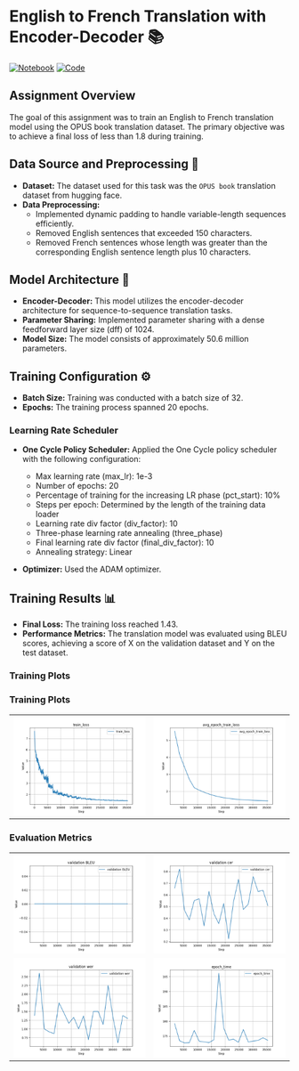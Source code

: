 # English to French Translation with Encoder-Decoder 📚

[![Notebook](https://img.shields.io/badge/Notebook-Open-blue.svg)](link-to-your-notebook)
[![Code](https://img.shields.io/badge/Code-View%20on%20GitHub-green.svg)](link-to-your-code-repository)


## Assignment Overview
The goal of this assignment was to train an English to French translation model using the OPUS book translation dataset. The primary objective was to achieve a final loss of less than 1.8 during training.

## Data Source and Preprocessing 📝
- **Dataset:** The dataset used for this task was the `OPUS book` translation dataset from hugging face.
- **Data Preprocessing:**
  - Implemented dynamic padding to handle variable-length sequences efficiently.
  - Removed English sentences that exceeded 150 characters.
  - Removed French sentences whose length was greater than the corresponding English sentence length plus 10 characters.

## Model Architecture 🧠
- **Encoder-Decoder:** This model utilizes the encoder-decoder architecture for sequence-to-sequence translation tasks.
- **Parameter Sharing:** Implemented parameter sharing with a dense feedforward layer size (dff) of 1024.
- **Model Size:** The model consists of approximately 50.6 million parameters.

## Training Configuration ⚙️
- **Batch Size:** Training was conducted with a batch size of 32.
- **Epochs:** The training process spanned 20 epochs.

### Learning Rate Scheduler
- **One Cycle Policy Scheduler:** Applied the One Cycle policy scheduler with the following configuration:
  - Max learning rate (max_lr): 1e-3
  - Number of epochs: 20
  - Percentage of training for the increasing LR phase (pct_start): 10%
  - Steps per epoch: Determined by the length of the training data loader
  - Learning rate div factor (div_factor): 10
  - Three-phase learning rate annealing (three_phase)
  - Final learning rate div factor (final_div_factor): 10
  - Annealing strategy: Linear

- **Optimizer:** Used the ADAM optimizer.

## Training Results 📊
- **Final Loss:** The training loss reached 1.43.
- **Performance Metrics:** The translation model was evaluated using BLEU scores, achieving a score of X on the validation dataset and Y on the test dataset.


### Training Plots

### Training Plots

<table>
  <tr>
    <td><img src="assets/train_loss.png" alt="Average Train Loss Per Batch" width="300"/></td>
    <td><img src="assets/avg_epoch_train_loss.png" alt="Average Train Loss Per Epoch" width="300"/></td>
  </tr>
</table>

### Evaluation Metrics

<table>
  <tr>
    <td><img src="assets/validation_BLEU.png" alt="BLEU Score" width="300"/></td>
    <td><img src="assets/validation_cer.png" alt="CER Validation" width="300"/></td>
  </tr>
  <tr>
    <td><img src="assets/validation_wer.png" alt="WER Validation" width="300"/></td>
    <td><img src="assets/epoch_time.png" alt="Average Training Time Per Epoch (in seconds)" width="300"/></td>
  </tr>
</table>







